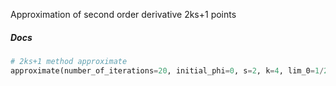 Approximation of second order derivative 2ks+1 points

##### Docs

```python 
# 2ks+1 method approximate
approximate(number_of_iterations=20, initial_phi=0, s=2, k=4, lim_0=1/2, lim_1=1/4))

```
